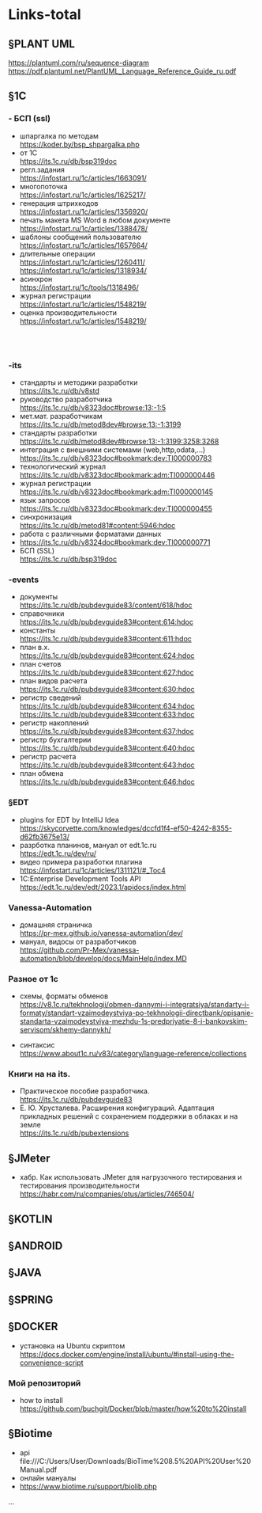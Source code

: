 # Links-total

## §PLANT UML 
https://plantuml.com/ru/sequence-diagram </br>
https://pdf.plantuml.net/PlantUML_Language_Reference_Guide_ru.pdf

## §1С
### - БСП (ssl)
- шпаргалка по методам </br>
https://koder.by/bsp_shpargalka.php
- от 1С</br>
https://its.1c.ru/db/bsp319doc
- регл.задания </br>
https://infostart.ru/1c/articles/1663091/  </br>
- многопоточка </br>
https://infostart.ru/1c/articles/1625217/ </br>
- генерация штрихкодов </br>
https://infostart.ru/1c/articles/1356920/ </br>
- печать макета MS Word в любом документе </br>
https://infostart.ru/1c/articles/1388478/ </br>
- шаблоны сообщений пользователю </br>
https://infostart.ru/1c/articles/1657664/ </br>
- длительные операции </br>
https://infostart.ru/1c/articles/1260411/ </br>
https://infostart.ru/1c/articles/1318934/ </br>
- асинхрон </br>
https://infostart.ru/1c/tools/1318496/ </br>
- журнал регистрации </br>
https://infostart.ru/1c/articles/1548219/ </br>
- оценка производительности </br>
https://infostart.ru/1c/articles/1548219/ </br>
</br>
</br>

### -its
- стандарты и методики разработки</br>
https://its.1c.ru/db/v8std</br>
- руководство разработчика  </br>
https://its.1c.ru/db/v8323doc#browse:13:-1:5 </br>
- мет.мат. разработчикам </br>
https://its.1c.ru/db/metod8dev#browse:13:-1:3199 </br>
- стандарты разработки </br>
https://its.1c.ru/db/metod8dev#browse:13:-1:3199:3258:3268 </br>
- интеграция с внешними системами (web,http,odata,...) </br>
https://its.1c.ru/db/v8323doc#bookmark:dev:TI000000783 </br>
- технологический журнал </br>
https://its.1c.ru/db/v8323doc#bookmark:adm:TI000000446 </br>
- журнал регистрации </br>
https://its.1c.ru/db/v8323doc#bookmark:adm:TI000000145 </br>
- язык запросов </br>
https://its.1c.ru/db/v8323doc#bookmark:dev:TI000000455 </br>
- синхронизация </br>
https://its.1c.ru/db/metod81#content:5946:hdoc</br>
- работа с различными форматами данных
- https://its.1c.ru/db/v8324doc#bookmark:dev:TI000000771
- БСП (SSL)</br>
https://its.1c.ru/db/bsp319doc

### -events 
- документы </br>
https://its.1c.ru/db/pubdevguide83/content/618/hdoc </br>
- справочники </br>
https://its.1c.ru/db/pubdevguide83#content:614:hdoc </br>
- константы </br>
https://its.1c.ru/db/pubdevguide83#content:611:hdoc </br>
- план в.х. </br>
https://its.1c.ru/db/pubdevguide83#content:624:hdoc </br>
- план счетов </br>
https://its.1c.ru/db/pubdevguide83#content:627:hdoc </br>
- план видов расчета </br>
https://its.1c.ru/db/pubdevguide83#content:630:hdoc </br>
- регистр сведений </br>
https://its.1c.ru/db/pubdevguide83#content:634:hdoc </br>
https://its.1c.ru/db/pubdevguide83#content:633:hdoc </br>
- регистр накоплений </br>
https://its.1c.ru/db/pubdevguide83#content:637:hdoc </br>
- регистр бухгалтерии </br>
https://its.1c.ru/db/pubdevguide83#content:640:hdoc </br>
- регистр расчета </br>
https://its.1c.ru/db/pubdevguide83#content:643:hdoc </br>
- план обмена </br>
https://its.1c.ru/db/pubdevguide83#content:646:hdoc </br>

### §EDT
- plugins for EDT by IntelliJ Idea </br>
https://skycorvette.com/knowledges/dccfd1f4-ef50-4242-8355-d62fb3675e13/
- разрботка планинов, мануал от edt.1c.ru </br>
  https://edt.1c.ru/dev/ru/
- видео примера разработки плагина </br>
  https://infostart.ru/1c/articles/1311121/#_Toc4
- 1C:Enterprise Development Tools API  </br>
 https://edt.1c.ru/dev/edt/2023.1/apidocs/index.html 

### Vanessa-Automation
- домашняя страничка</br>
https://pr-mex.github.io/vanessa-automation/dev/</br>
- мануал, видосы от разработчиков</br>
https://github.com/Pr-Mex/vanessa-automation/blob/develop/docs/MainHelp/index.MD</br>

### Разное от 1с
- схемы, форматы обменов</br>
https://v8.1c.ru/tekhnologii/obmen-dannymi-i-integratsiya/standarty-i-formaty/standart-vzaimodeystviya-po-tekhnologii-directbank/opisanie-standarta-vzaimodeystviya-mezhdu-1s-predpriyatie-8-i-bankovskim-servisom/skhemy-dannykh/</br>

- синтаксис </br>
https://www.about1c.ru/v83/category/language-reference/collections

### Книги на на its.</br>
- Практическое пособие разработчика. </br>
https://its.1c.ru/db/pubdevguide83</br>
- Е. Ю. Хрусталева. Расширения конфигураций. Адаптация прикладных решений с сохранением поддержки в облаках и на земле</br>
https://its.1c.ru/db/pubextensions

## §JMeter
- хабр. Как использовать JMeter для нагрузочного тестирования и тестирования производительности </br>
https://habr.com/ru/companies/otus/articles/746504/

## §KOTLIN

## §ANDROID

## §JAVA

## §SPRING

## §DOCKER
- установка на Ubuntu скриптом </br>
https://docs.docker.com/engine/install/ubuntu/#install-using-the-convenience-script</br>
### Мой репозиторий</br>
- how to install </br>
https://github.com/buchgit/Docker/blob/master/how%20to%20install

## §Biotime
- api  </br>
file:///C:/Users/User/Downloads/BioTime%208.5%20API%20User%20Manual.pdf
- онлайн мануалы  </br>
- https://www.biotime.ru/support/biolib.php



















...
